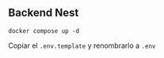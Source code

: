## Backend Nest

```
docker compose up -d 
```

Copiar el ```.env.template``` y renombrarlo a ```.env```